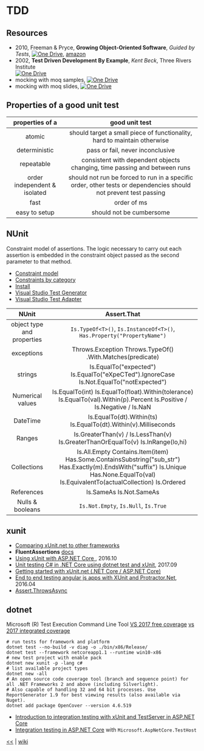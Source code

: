 # TDD

## Resources
+ 2010, Freeman & Pryce, **Growing Object-Oriented Software**, _Guided by Tests_, 
[![One Drive](https://img.shields.io/badge/One-Drive-blue.svg)](https://1drv.ms/b/s!As0cxZAk26SzjMBnGhtcOwBkCZwT5Q),
[amazon](https://www.amazon.com/Growing-Object-Oriented-Software-Guided-Tests/dp/0321503627/ref=pd_sim_14_44?_encoding=UTF8&pd_rd_i=0321503627&pd_rd_r=7T6NVGV6TN7BKEPAGYFA&pd_rd_w=6auH8&pd_rd_wg=Fmfw0&psc=1&refRID=7T6NVGV6TN7BKEPAGYFA)
+ 2002, **Test Driven Development By Example**, _Kent Beck_, Three Rivers Institute  
[![One Drive](https://img.shields.io/badge/One-Drive-blue.svg)](https://1drv.ms/b/s!AnIyfO51kH7NlVZNro7bHgrYuh3a)
+ mocking with moq samples, 
[![One Drive](https://img.shields.io/badge/One-Drive-blue.svg)](https://1drv.ms/f/s!AnIyfO51kH7Nk2-MzT3eCed90XDe)
+ mocking with moq slides, 
[![One Drive](https://img.shields.io/badge/One-Drive-blue.svg)](https://1drv.ms/b/s!AnIyfO51kH7Nk26pXdkFOO_LSPV-)

## Properties of a good unit test
|        properties of a        |                                                  good unit test                                                  |
|:-----------------------------:|:----------------------------------------------------------------------------------------------------------------:|
| atomic                        |                     should target a small piece of functionality,  hard to maintain otherwise                    |
| deterministic                 |                                         pass or fail,  never inconclusive                                        |
| repeatable                    |                    consistent with dependent objects changing,  time passing and between runs                    |
| order independent  & isolated | should not run be forced to run in a specific order, other tests or dependencies should not prevent test passing |
|              fast             |                                                    order of ms                                                   |
|         easy to setup         |                                             should not be cumbersome                                             |

## NUnit

Constraint model of assertions. 
The logic necessary to carry out each assertion is embedded in the constraint object passed as the second parameter to that method.

- [Constraint model](https://github.com/nunit/docs/wiki/Constraint-Model)
- [Constraints by category](https://github.com/nunit/docs/wiki/Constraints#constraints-by-category)
- [Install](https://github.com/nunit/docs/wiki/Installation)
- [Visual Studio Test Generator](https://github.com/nunit/docs/wiki/Visual-Studio-Test-Generator)
- [Visual Studio Test Adapter](https://github.com/nunit/docs/wiki/Visual-Studio-Test-Adapter)


| NUnit | Assert.That |
|:--------------------------:|:-------------------------------------------------------------------------------------------------------------------------------------------------------------------------------------:|
| object type and properties | `Is.TypeOf<T>()`, `Is.InstanceOf<T>()`, `Has.Property("PropertyName")` |
| exceptions | Throws.Exception Throws.TypeOf<TException>() .With.Matches<TEx>(predicate) |
| strings | Is.EqualTo("expected") Is.EqualTo("eXpeCTed").IgnoreCase Is.Not.EqualTo("notExpected") |
| Numerical values | Is.EqualTo(int) Is.EqualTo(float).Within(tolerance) Is.EqualTo(val).Within(p).Percent Is.Positive / Is.Negative / Is.NaN |
| DateTime | Is.EqualTo(dt).Within(ts)  Is.EqualTo(dt).Within(v).Milliseconds |
| Ranges | Is.GreaterThan(v) / Is.LessThan(v)  Is.GreaterThanOrEqualTo(v)  Is.InRange(lo,hi) |
| Collections | Is.All.Empty Contains.Item(item) Has.Some.ContainsSubstring("sub_str") Has.Exactly(m).EndsWith("suffix") Is.Unique Has.None.EqualTo(val) Is.EquivalentTo(actualCollection) Is.Ordered |
| References | Is.SameAs Is.Not.SameAs |
| Nulls & booleans | `Is.Not.Empty`, `Is.Null`, `Is.True` |

## xunit

- [Comparing xUnit.net to other frameworks](https://xunit.github.io/docs/comparisons.html)
- **FluentAssertions** [docs](http://fluentassertions.com/documentation.html#basic-assertions)
- [Using xUnit with ASP.NET Core ](http://gunnarpeipman.com/2016/10/aspnet-core-xunit/), 2016.10
- [Unit testing C# in .NET Core using dotnet test and xUnit](https://docs.microsoft.com/en-us/dotnet/core/testing/unit-testing-with-dotnet-test), 2017.09
- [Getting started with xUnit.net (.NET Core / ASP.NET Core)](http://xunit.github.io/docs/getting-started-dotnet-core.html)
- [End to end testing angular js apps with XUnit and Protractor.Net](https://dotnetthoughts.net/end-to-end-testing-angularjs-apps-with-xunit-protractor-net/), 2016.04
- [Assert.ThrowsAsync](https://github.com/nunit/docs/wiki/Assert.ThrowsAsync)

## dotnet

Microsoft (R) Test Execution Command Line Tool
[VS 2017 free coverage](https://stackoverflow.com/questions/32369664/visual-studio-has-code-coverage-for-unit-tests)
[vs 2017 integrated coverage](https://msdn.microsoft.com/en-us/library/dd537628.aspx)
```shell
# run tests for framework and platform
dotnet test --no-build -v diag -o ./bin/x86/Release/
dotnet test --framework netcoreapp1.1 --runtime win10-x86
# new test project with enable pack
dotnet new xunit -p -lang c#
# list available project types
dotnet new -all 
# An open source code coverage tool (branch and sequence point) for all .NET Frameworks 2 and above (including Silverlight). 
# Also capable of handling 32 and 64 bit processes. Use ReportGenerator 1.9 for best viewing results (also available via Nuget).
dotnet add package OpenCover --version 4.6.519
```
+ [Introduction to integration testing with xUnit and TestServer in ASP.NET Core ](https://andrewlock.net/introduction-to-integration-testing-with-xunit-and-testserver-in-asp-net-core/)
+ [Integration testing in ASP.NET Core](https://docs.microsoft.com/en-us/aspnet/core/testing/integration-testing) with `Microsoft.AspNetCore.TestHost`

[<<](README.md) | [wiki](https://github.com/illegitimis/Tutorial/wiki/)
